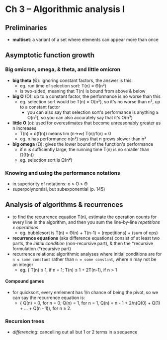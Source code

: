 # Ch 3 – Algorithmic analysis I

## Preliminaries

* __multiset__: a variant of a set where elements can appear more than once


## Asymptotic function growth

### Big omicron, omega, & theta, and little omicron

* __big theta__ (Θ): ignoring constant factors, the answer is this:
  * eg. run time of selection sort: T(n) = Θ(n²) 
  * is two-sided, meaning that T(n) is bound from above & below
* __big O__ (O): up to a constant factor, the performance is no worse than this
  * eg. selection sort would be T(n) = O(n²), so it's no worse than n², up to a constant factor
    * you can also say that selection sort's performance is anything ≥ O(n²), so you can also accurately say that it's O(n³)
* __little O__ (o): used for overestimates that become unreasonably greater as n increases
  * T(n) = o(f(n)) means lim (n→∞) T(n)/f(n) = 0
  * eg. n has performance o(n³) says that n grows slower than n³
* __big omega__ (Ω): gives the lower bound of the function's performance
  * if n is sufficiently large, the running time T(n) is no smaller than Ω(f(n))
  * eg. selection sort is Ω(n²)

### Knowing and using the performance notations

* in superiority of notations: o > O > Θ
* superpolynomial, but subexponential (p. 145)


## Analysis of algorithms & recurrences

* to find the recurrence equation T(n), estimate the operation counts for every line in the algorithm, and then you sum the line-by-line _repetitions x operations_
  * eg. bubblesort is T(n) = Θ(n) + T(n-1) = (repetitions) + (sum of ops)
* **recurrence equations** (aka difference equations) consist of at least two parts, the *initial condition* (non-recursive part), & then the *recursive formulation (*recursive part)
* recurrence relations: algorithmic analyses where initial conditions are for `n ≤ some constant` rather than `n = some constant`, where n may not be an integer
  * eg. { T(n) ≤ 1, if n = 1; T(n) ≤ 1 + 2T(n-1), if n > 1

#### Compound games

* for quicksort, every emlement has 1/n chance of being the pivot, so we can say the recurrence equation is:
  * { Q(n) = 0, for n = 0; Q(n) = 1, for n = 1, Q(n) = n - 1 + 2/n(Q(0) + Q(1) + … + Q(n - 1)), for n ≥ 2.

### Recursion trees

* _differencing_: cancelling out all but 1 or 2 terms in a sequence



